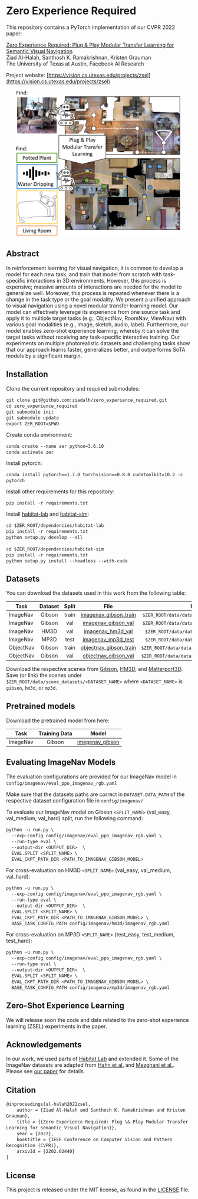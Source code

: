 # Zero Experience Required

This repository contains a PyTorch implementation of our CVPR 2022 paper:

[Zero Experience Required: Plug & Play Modular Transfer Learning
for Semantic Visual Navigation](https://arxiv.org/pdf/2202.02440.pdf)<br />
Ziad Al-Halah, Santhosh K. Ramakrishnan, Kristen Grauman<br />
The University of Texas at Austin, Facebook AI Research

Project website: [https://vision.cs.utexas.edu/projects/zsel](https://vision.cs.utexas.edu/projects/zsel)

<p align="center">
  <img src="images/cvpr2022_zero_experience_required.png" height="400">
</p>


## Abstract

In reinforcement learning for visual navigation, it is common to develop a model for each new task, and train that model from scratch with task-specific interactions in 3D environments. However, this process is expensive; massive amounts of interactions are needed for the model to generalize well. Moreover, this process is repeated whenever there is a change in the task type or the goal modality. We present a unified approach to visual navigation using a novel modular transfer learning model. Our model can effectively leverage its experience from one source task and apply it to multiple target tasks (e.g., ObjectNav, RoomNav, ViewNav) with various goal modalities (e.g., image, sketch, audio, label). Furthermore, our model enables zero-shot experience learning, whereby it can solve the target tasks without receiving any task-specific interactive training. Our experiments on multiple photorealistic datasets and challenging tasks show that our approach learns faster, generalizes better, and outperforms SoTA models by a significant margin.



## Installation

Clone the current repository and required submodules:

```
git clone git@github.com:ziadalh/zero_experience_required.git
cd zero_experience_required
git submodule init
git submodule update
export ZER_ROOT=$PWD
```

Create conda environment:

```
conda create --name zer python=3.6.10
conda activate zer
```

Install pytorch:

```
conda install pytorch==1.7.0 torchvision==0.8.0 cudatoolkit=10.2 -c pytorch
```

Install other requirements for this repository:

```
pip install -r requirements.txt
```

Install [habitat-lab](https://github.com/facebookresearch/habitat-lab) and [habitat-sim](https://github.com/facebookresearch/habitat-sim):

```
cd $ZER_ROOT/dependencies/habitat-lab
pip install -r requirements.txt
python setup.py develop --all

cd $ZER_ROOT/dependencies/habitat-sim
pip install -r requirements.txt
python setup.py install --headless --with-cuda
```


## Datasets

You can download the datasets used in this work from the following table:

| Task       |   Dataset  | Split   |    File                    |    Install Path            |
|------------|:----------:|:-------:|:--------------------------:|:--------------------------:|
| ImageNav   |   Gibson   | train   |  [imagenav_gibson_train](https://utexas.box.com/s/jaw3ekpzugqfo7i49jw0b0jq3s1odqb0) | `$ZER_ROOT/data/datasets/zer/imagenav/gibson/v1/` |
| ImageNav   |   Gibson   | val     |  [imagenav_gibson_val](https://utexas.box.com/s/3rzj0nn9nqk4m8ni99ozwjtiqrit32i6)   | `$ZER_ROOT/data/datasets/zer/imagenav/gibson/v1/` |
| ImageNav   |   HM3D     | val     |  [imagenav_hm3d_val](https://utexas.box.com/s/qwccagc0afbj5h0940h25gjr8fy56v5o)     | `$ZER_ROOT/data/datasets/zer/imagenav/hm3d/v1/` |
| ImageNav   |   MP3D     | test    |  [imagenav_mp3d_test](https://utexas.box.com/s/0vb7yv0472gp4t48z9p10wnole8siki9)    | `$ZER_ROOT/data/datasets/zer/imagenav/mp3d/v1/` |
| ObjectNav   |   Gibson     | train    |  [objectnav_gibson_train](https://utexas.box.com/s/7qtqqkxa37l969qrkwdn0lkwitmyropp)    | `$ZER_ROOT/data/datasets/zer/objectnav/gibson/v1/` |
| ObjectNav   |   Gibson     | val    |  [objectnav_gibson_val](https://utexas.box.com/s/wu28ms025o83ii4mwfljot1soj5dc7qo)    | `$ZER_ROOT/data/datasets/zer/objectnav/gibson/v1/` |


Download the respective scenes from [Gibson](http://gibsonenv.stanford.edu/database/), [HM3D](https://aihabitat.org/datasets/hm3d/), and [Matterport3D](https://niessner.github.io/Matterport/). Save (or link) the scenes under `$ZER_ROOT/data/scene_datasets/<DATASET_NAME>` where `<DATASET_NAME>` is `gibson`, `hm3d`, or `mp3d`.


## Pretrained models

Download the pretrained model from here:

| Task       |   Training Data  |   Model                    |
|------------|:----------------:|:--------------------------:|
| ImageNav   |   Gibson         |  [imagenav_gibson](https://utexas.box.com/s/asls2k762v7714e7unqhtera6g8c36z0) |


## Evaluating ImageNav Models

The  evaluation configurations are provided for our ImageNav model in `config/imagenav/eval_ppo_imagenav_rgb.yaml`

Make sure that the datasets paths are correct in `DATASET.DATA_PATH` of the respective dataset configuration file in `config/imagenav/`

To evaluate our ImageNav model on Gibson `<SPLIT_NAME>` (val_easy, val_medium, val_hard) split, run the following command:

```
python -u run.py \
  --exp-config config/imagenav/eval_ppo_imagenav_rgb.yaml \
  --run-type eval \
  --output-dir <OUTPUT_DIR>  \
  EVAL.SPLIT <SPLIT_NAME> \
  EVAL_CKPT_PATH_DIR <PATH_TO_IMAGENAV_GIBSON_MODEL>
```

For cross-evaluation on HM3D `<SPLIT_NAME>` (val_easy, val_medium, val_hard):

```
python -u run.py \
  --exp-config config/imagenav/eval_ppo_imagenav_rgb.yaml \
  --run-type eval \
  --output-dir <OUTPUT_DIR>  \
  EVAL.SPLIT <SPLIT_NAME> \
  EVAL_CKPT_PATH_DIR <PATH_TO_IMAGENAV_GIBSON_MODEL> \
  BASE_TASK_CONFIG_PATH config/imagenav/hm3d/imagenav_rgb.yaml
```

For cross-evaluation on MP3D `<SPLIT_NAME>` (test_easy, test_medium, test_hard):

```
python -u run.py \
  --exp-config config/imagenav/eval_ppo_imagenav_rgb.yaml \
  --run-type eval \
  --output-dir <OUTPUT_DIR>  \
  EVAL.SPLIT <SPLIT_NAME> \
  EVAL_CKPT_PATH_DIR <PATH_TO_IMAGENAV_GIBSON_MODEL> \
  BASE_TASK_CONFIG_PATH config/imagenav/mp3d/imagenav_rgb.yaml
```


## Zero-Shot Experience Learning

We will release soon the code and data related to the zero-shot experience learning (ZSEL) experiments in the paper.



## Acknowledgements

In our work, we used parts of [Habitat Lab](https://github.com/facebookresearch/habitat-lab) and extended it. Some of the ImageNav datasets are adapted from [Hahn et al.](https://arxiv.org/abs/2110.09470) and [Mezghani et al.](https://arxiv.org/abs/2101.05181). Please see [our paper](https://arxiv.org/pdf/2202.02440.pdf) for details.


## Citation

```
@inproceedings{al-halah2022zsel,
    author = {Ziad Al-Halah and Santhosh K. Ramakrishnan and Kristen Grauman},
    title = {{Zero Experience Required: Plug \& Play Modular Transfer Learning for Semantic Visual Navigation}},
    year = {2022},
    booktitle = {IEEE Conference on Computer Vision and Pattern Recognition (CVPR)},
    arxivId = {2202.02440}
}
```

## License
This project is released under the MIT license, as found in the [LICENSE](LICENSE) file.
